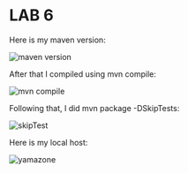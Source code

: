 # LAB 6
Here is my maven version:

![maven version](https://user-images.githubusercontent.com/72233859/125714800-92930bcf-de7a-4059-81e8-e23cebb86a96.png)

After that I compiled using mvn compile:

![mvn compile](https://user-images.githubusercontent.com/72233859/125714837-0f57206f-4573-4dc6-a952-ccb00b98f012.png)


Following that, I did mvn package -DSkipTests:

![skipTest ](https://user-images.githubusercontent.com/72233859/125714871-b6c0293b-c871-4aba-99d1-713a1ec29caa.png)


Here is my local host:

![yamazone](https://user-images.githubusercontent.com/72233859/125714936-645cf841-844b-4d83-9228-b7bd7d4d7a31.png)
